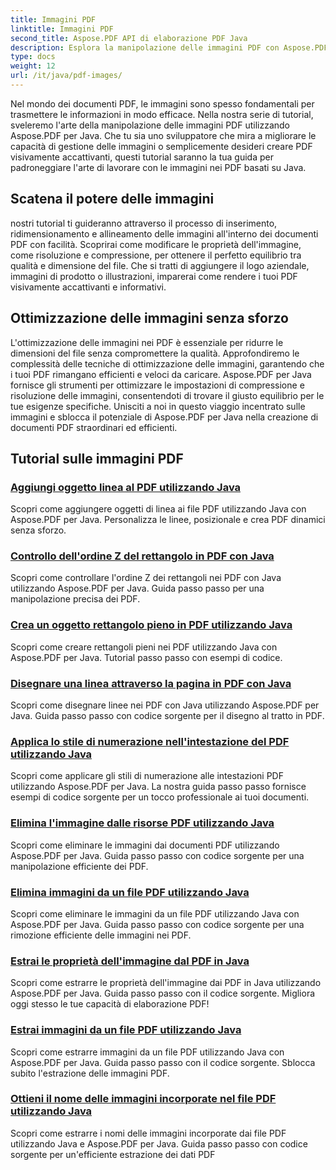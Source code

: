 ```yaml
---
title: Immagini PDF
linktitle: Immagini PDF
second_title: Aspose.PDF API di elaborazione PDF Java
description: Esplora la manipolazione delle immagini PDF con Aspose.PDF per Java. Impara a inserire, modificare e ottimizzare le immagini nei PDF senza sforzo.
type: docs
weight: 12
url: /it/java/pdf-images/
---
```


Nel mondo dei documenti PDF, le immagini sono spesso fondamentali per trasmettere le informazioni in modo efficace. Nella nostra serie di tutorial, sveleremo l'arte della manipolazione delle immagini PDF utilizzando Aspose.PDF per Java. Che tu sia uno sviluppatore che mira a migliorare le capacità di gestione delle immagini o semplicemente desideri creare PDF visivamente accattivanti, questi tutorial saranno la tua guida per padroneggiare l'arte di lavorare con le immagini nei PDF basati su Java.

## Scatena il potere delle immagini

nostri tutorial ti guideranno attraverso il processo di inserimento, ridimensionamento e allineamento delle immagini all'interno dei documenti PDF con facilità. Scoprirai come modificare le proprietà dell'immagine, come risoluzione e compressione, per ottenere il perfetto equilibrio tra qualità e dimensione del file. Che si tratti di aggiungere il logo aziendale, immagini di prodotto o illustrazioni, imparerai come rendere i tuoi PDF visivamente accattivanti e informativi.

## Ottimizzazione delle immagini senza sforzo

L'ottimizzazione delle immagini nei PDF è essenziale per ridurre le dimensioni del file senza compromettere la qualità. Approfondiremo le complessità delle tecniche di ottimizzazione delle immagini, garantendo che i tuoi PDF rimangano efficienti e veloci da caricare. Aspose.PDF per Java fornisce gli strumenti per ottimizzare le impostazioni di compressione e risoluzione delle immagini, consentendoti di trovare il giusto equilibrio per le tue esigenze specifiche. Unisciti a noi in questo viaggio incentrato sulle immagini e sblocca il potenziale di Aspose.PDF per Java nella creazione di documenti PDF straordinari ed efficienti.

## Tutorial sulle immagini PDF
### [Aggiungi oggetto linea al PDF utilizzando Java](./add-line-object-to-pdf-using-java/)
Scopri come aggiungere oggetti di linea ai file PDF utilizzando Java con Aspose.PDF per Java. Personalizza le linee, posizionale e crea PDF dinamici senza sforzo.
### [Controllo dell'ordine Z del rettangolo in PDF con Java](./controlling-z-order-of-rectangle-in-pdf-with-java/)
Scopri come controllare l'ordine Z dei rettangoli nei PDF con Java utilizzando Aspose.PDF per Java. Guida passo passo per una manipolazione precisa dei PDF.
### [Crea un oggetto rettangolo pieno in PDF utilizzando Java](./create-filled-rectangle-object-in-pdf-using-java/)
Scopri come creare rettangoli pieni nei PDF utilizzando Java con Aspose.PDF per Java. Tutorial passo passo con esempi di codice.
### [Disegnare una linea attraverso la pagina in PDF con Java](./drawing-line-across-the-page-in-pdf-with-java/)
Scopri come disegnare linee nei PDF con Java utilizzando Aspose.PDF per Java. Guida passo passo con codice sorgente per il disegno al tratto in PDF.
### [Applica lo stile di numerazione nell'intestazione del PDF utilizzando Java](./apply-numbering-style-in-heading-of-pdf-using-java/)
Scopri come applicare gli stili di numerazione alle intestazioni PDF utilizzando Aspose.PDF per Java. La nostra guida passo passo fornisce esempi di codice sorgente per un tocco professionale ai tuoi documenti.
### [Elimina l'immagine dalle risorse PDF utilizzando Java](./delete-image-from-pdf-resources-using-java/)
Scopri come eliminare le immagini dai documenti PDF utilizzando Aspose.PDF per Java. Guida passo passo con codice sorgente per una manipolazione efficiente dei PDF.
### [Elimina immagini da un file PDF utilizzando Java](./delete-images-from-pdf-file-using-java/)
Scopri come eliminare le immagini da un file PDF utilizzando Java con Aspose.PDF per Java. Guida passo passo con codice sorgente per una rimozione efficiente delle immagini nei PDF.
### [Estrai le proprietà dell'immagine dal PDF in Java](./extract-image-properties-from-pdf-in-java/)
Scopri come estrarre le proprietà dell'immagine dai PDF in Java utilizzando Aspose.PDF per Java. Guida passo passo con il codice sorgente. Migliora oggi stesso le tue capacità di elaborazione PDF!
### [Estrai immagini da un file PDF utilizzando Java](./extract-images-from-pdf-file-using-java/)
Scopri come estrarre immagini da un file PDF utilizzando Java con Aspose.PDF per Java. Guida passo passo con il codice sorgente. Sblocca subito l'estrazione delle immagini PDF.
### [Ottieni il nome delle immagini incorporate nel file PDF utilizzando Java](./get-name-of-images-embedded-in-pdf-file-using-java/)
Scopri come estrarre i nomi delle immagini incorporate dai file PDF utilizzando Java e Aspose.PDF per Java. Guida passo passo con codice sorgente per un'efficiente estrazione dei dati PDF